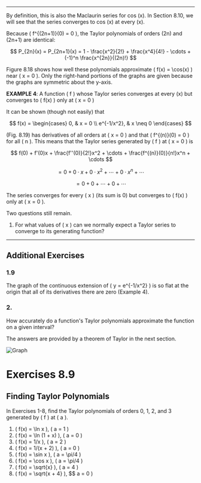 

---

By definition, this is also the Maclaurin series for cos \(x\). In Section 8.10, we will see that the series converges to cos \(x\) at every \(x\).

Because \( f^{(2n+1)}(0) = 0 \), the Taylor polynomials of orders \(2n\) and \(2n+1\) are identical:

$$ P_{2n}(x) = P_{2n+1}(x) = 1 - \frac{x^2}{2!} + \frac{x^4}{4!} - \cdots + (-1)^n \frac{x^{2n}}{(2n)!} $$

Figure 8.18 shows how well these polynomials approximate \( f(x) = \cos(x) \) near \( x = 0 \). Only the right-hand portions of the graphs are given because the graphs are symmetric about the y-axis.

**EXAMPLE 4**: A function \( f \) whose Taylor series converges at every \(x\) but converges to \( f(x) \) only at \( x = 0 \)

It can be shown (though not easily) that

$$ f(x) = \begin{cases} 
0, & x = 0 \\ 
e^{-1/x^2}, & x \neq 0 
\end{cases} $$

(Fig. 8.19) has derivatives of all orders at \( x = 0 \) and that \( f^{(n)}(0) = 0 \) for all \( n \). This means that the Taylor series generated by \( f \) at \( x = 0 \) is

$$
f(0) + f'(0)x + \frac{f''(0)}{2!}x^2 + \cdots + \frac{f^{(n)}(0)}{n!}x^n + \cdots 
$$

 $$
 = 0 + 0 \cdot x + 0 \cdot x^2 + \cdots + 0 \cdot x^n + \cdots 
 $$

 $$
 = 0 + 0 + \cdots + 0 + \cdots
 $$

The series converges for every \( x \) (its sum is 0) but converges to \( f(x) \) only at \( x = 0 \).

Two questions still remain.

1. For what values of \( x \) can we normally expect a Taylor series to converge to its generating function?

---
## Additional Exercises

### 1.9
The graph of the continuous extension of \( y = e^{-1/x^2} \) is so flat at the origin that all of its derivatives there are zero (Example 4).

### 2.
How accurately do a function's Taylor polynomials approximate the function on a given interval?

The answers are provided by a theorem of Taylor in the next section.

![Graph](path_to_image)

# Exercises 8.9

## Finding Taylor Polynomials

In Exercises 1-8, find the Taylor polynomials of orders 0, 1, 2, and 3 generated by \( f \) at \( a \).

1. \( f(x) = \ln x \), \( a = 1 \)
2. \( f(x) = \ln (1 + x) \), \( a = 0 \)
3. \( f(x) = 1/x \), \( a = 2 \)
4. \( f(x) = 1/(x + 2) \), \( a = 0 \)
5. \( f(x) = \sin x \), \( a = \pi/4 \)
6. \( f(x) = \cos x \), \( a = \pi/4 \)
7. \( f(x) = \sqrt{x} \), \( a = 4 \)
8. \( f(x) = \sqrt{x + 4} \), $$ a = 0 \)
